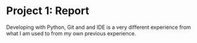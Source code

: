 # **Project 1: Report**

Developing with Python, Git and and IDE is a very different experience from what I am used to from my own previous experience.
